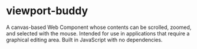 # viewport-buddy
A canvas-based Web Component whose contents can be scrolled, zoomed, and selected with the mouse. Intended for use in applications that require a graphical editing area. Built in JavaScript with no dependencies.
